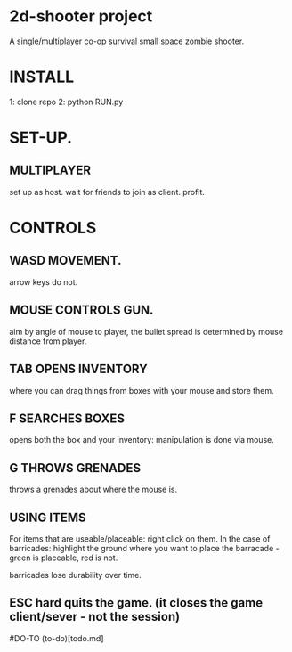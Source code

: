 # 2d-shooter project

A single/multiplayer co-op survival small space zombie shooter.

# INSTALL

1: clone repo
2: python RUN.py


# SET-UP.
## MULTIPLAYER 
set up as host. 
wait for friends to join as client. 
profit.

# CONTROLS

## WASD MOVEMENT.
arrow keys do not.

## MOUSE CONTROLS GUN.
aim by angle of mouse to player,
the bullet spread is determined by mouse distance from player.

## TAB OPENS INVENTORY
where you can drag things from boxes with your mouse and store them.

## F SEARCHES BOXES
opens both the box and your inventory: manipulation is done via mouse.

## G THROWS GRENADES
throws a grenades about where the mouse is.


## USING ITEMS

For items that are useable/placeable: right click on them.
In the case of barricades: highlight the ground where you want to place the barracade - green is placeable, red is not.

barricades lose durability over time.


## ESC hard quits the game. (it closes the game client/sever - not the session)

#DO-TO
(to-do)[todo.md]